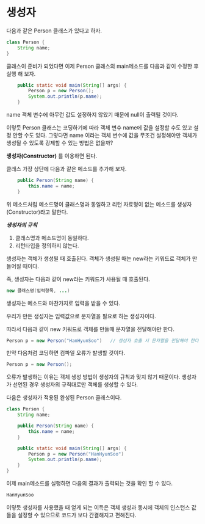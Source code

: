 # 생성자

다음과 같은 Person 클래스가 있다고 하자.

```java
class Person {
    String name;
}
```

클래스이 준비가 되었다면 이제 Person 클래스의 main메소드를 다음과 같이 수정한 후 실행 해 보자.

```java
    public static void main(String[] args) {
        Person p = new Person();
        System.out.println(p.name);
    }
```

name 객체 변수에 아무런 값도 설정하지 않았기 때문에 null이 출력될 것이다.

이렇듯 Person 클래스는 코딩하기에 따라 객체 변수 name에 값을 설정할 수도 있고 설정 안할 수도 있다. 그렇다면 name 이라는 객체 변수에 값을 무조건 설정해야만 객체가 생성될 수 있도록 강제할 수 있는 방법은 없을까?

**생성자(Constructor)** 를 이용하면 된다.

클래스 가장 상단에 다음과 같은 메소드를 추가해 보자.

```java
    public Person(String name) {
        this.name = name;
    }
```

위 메소드처럼 메소드명이 클래스명과 동일하고 리턴 자료형이 없는 메소드를 생성자(Constructor)라고 말한다.

***생성자의 규칙***

1. 클래스명과 메소드명이 동일하다.
2. 리턴타입을 정의하지 않는다.

생성자는 객체가 생성될 때 호출된다. 객체가 생성될 때는 new라는 키워드로 객체가 만들어질 때이다.

즉, 생성자는 다음과 같이 new라는 키워드가 사용될 때 호출된다.

```java
new 클래스명(입력항목, ...)
```

생성자는 메소드와 마찬가지로 입력을 받을 수 있다.

우리가 만든 생성자는 입력값으로 문자열을 필요로 하는 생성자이다.

따라서 다음과 같이 new 키워드로 객체를 만들때 문자열을 전달해야만 한다.

```java
Person p = new Person("HanHyunSoo")   // 생성자 호출 시 문자열을 전달해야 한다.
```

만약 다음처럼 코딩하면 컴파일 오류가 발생할 것이다.

```java
Person p = new Person();
```

오류가 발생하는 이유는 객체 생성 방법이 생성자의 규칙과 맞지 않기 때문이다. 생성자가 선언된 경우 생성자의 규칙대로만 객체를 생성할 수 있다.

다음은 생성자가 적용된 완성된 Person 클래스이다.

```java
class Person {
    String name;

    public Person(String name) {
        this.name = name;
    }

    public static void main(String[] args) {
        Person p = new Person("HanHyunSoo")
        System.out.println(p.name);
    }
}
```

이제 main메소드를 실행하면 다음의 결과가 출력되는 것을 확인 할 수 있다.

```java
HanHyunSoo
```

이렇듯 생성자를 사용했을 때 얻게 되는 이득은 객체 생성과 동시에 객체의 인스턴스 값들을 설정할 수 있으므로 코드가 보다 간결해지고 편해진다.
